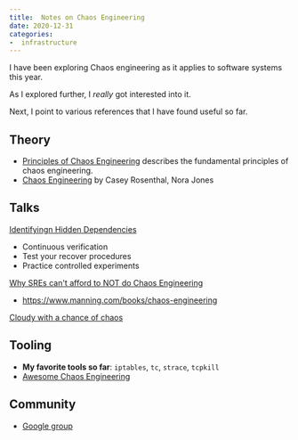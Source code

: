 ```yaml
---
title:  Notes on Chaos Engineering
date: 2020-12-31
categories:
-  infrastructure
---
```


I have been exploring Chaos engineering as it applies to software systems this year.

As I explored further, I *really* got interested into it. 

Next, I point to various references that I have found useful so far.

## Theory

- [Principles of Chaos Engineering](https://principlesofchaos.org/) describes the fundamental principles of chaos 
engineering.
- [Chaos Engineering](https://www.oreilly.com/library/view/chaos-engineering/9781492043850/) by Casey Rosenthal, Nora Jones

## Talks

[Identifyingn Hidden Dependencies](https://www.usenix.org/conference/srecon20americas/presentation/fong-jones)

- Continuous verification
- Test your recover procedures
- Practice controlled experiments

[Why SREs can't afford to NOT do Chaos Engineering](https://www.usenix.org/conference/srecon20americas/presentation/pawlikowski)

- https://www.manning.com/books/chaos-engineering


[Cloudy with a chance of chaos](https://www.usenix.org/conference/srecon20americas/presentation/yakomin)

## Tooling

- **My favorite tools so far**: `iptables`, `tc`, `strace`, `tcpkill`
- [Awesome Chaos Engineering](https://github.com/dastergon/awesome-chaos-engineering)

## Community

- [Google group](https://groups.google.com/forum/#!forum/chaos-community)
